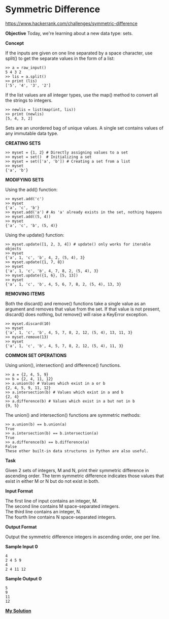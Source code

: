 # Symmetric Difference

https://www.hackerrank.com/challenges/symmetric-difference

**Objective**
Today, we're learning about a new data type: sets.

**Concept**

If the inputs are given on one line separated by a space character, use split() to get the separate values in the form of a list:

```
>> a = raw_input()
5 4 3 2
>> lis = a.split()
>> print (lis)
['5', '4', '3', '2']
```

If the list values are all integer types, use the map() method to convert all the strings to integers.

```
>> newlis = list(map(int, lis))
>> print (newlis)
[5, 4, 3, 2]
```

Sets are an unordered bag of unique values. A single set contains values of any immutable data type.

**CREATING SETS**

```
>> myset = {1, 2} # Directly assigning values to a set
>> myset = set()  # Initializing a set
>> myset = set(['a', 'b']) # Creating a set from a list
>> myset
{'a', 'b'}
```

**MODIFYING SETS**

Using the add() function:

```
>> myset.add('c')
>> myset
{'a', 'c', 'b'}
>> myset.add('a') # As 'a' already exists in the set, nothing happens
>> myset.add((5, 4))
>> myset
{'a', 'c', 'b', (5, 4)}
```

Using the update() function:

```
>> myset.update([1, 2, 3, 4]) # update() only works for iterable objects
>> myset
{'a', 1, 'c', 'b', 4, 2, (5, 4), 3}
>> myset.update({1, 7, 8})
>> myset
{'a', 1, 'c', 'b', 4, 7, 8, 2, (5, 4), 3}
>> myset.update({1, 6}, [5, 13])
>> myset
{'a', 1, 'c', 'b', 4, 5, 6, 7, 8, 2, (5, 4), 13, 3}
```
**REMOVING ITEMS**

Both the discard() and remove() functions take a single value as an argument and removes that value from the set. If that value is not 
present, discard() does nothing, but remove() will raise a KeyError exception.

```
>> myset.discard(10)
>> myset
{'a', 1, 'c', 'b', 4, 5, 7, 8, 2, 12, (5, 4), 13, 11, 3}
>> myset.remove(13)
>> myset
{'a', 1, 'c', 'b', 4, 5, 7, 8, 2, 12, (5, 4), 11, 3}
```

**COMMON SET OPERATIONS** 

Using union(), intersection() and difference() functions.

```
>> a = {2, 4, 5, 9}
>> b = {2, 4, 11, 12}
>> a.union(b) # Values which exist in a or b
{2, 4, 5, 9, 11, 12}
>> a.intersection(b) # Values which exist in a and b
{2, 4}
>> a.difference(b) # Values which exist in a but not in b
{9, 5}
```

The union() and intersection() functions are symmetric methods:

```
>> a.union(b) == b.union(a)
True
>> a.intersection(b) == b.intersection(a)
True
>> a.difference(b) == b.difference(a)
False
These other built-in data structures in Python are also useful.
```

**Task**

Given 2 sets of integers, M and N, print their symmetric difference in ascending order. The term symmetric difference indicates those 
values that exist in either M or N but do not exist in both.

**Input Format**

The first line of input contains an integer, M.  
The second line contains M space-separated integers.  
The third line contains an integer, N.  
The fourth line contains N space-separated integers.

**Output Format**

Output the symmetric difference integers in ascending order, one per line.

**Sample Input 0**

```
4
2 4 5 9
4
2 4 11 12
```

**Sample Output 0**

```
5
9
11
12
```

[**My Solution**](answer.py)
